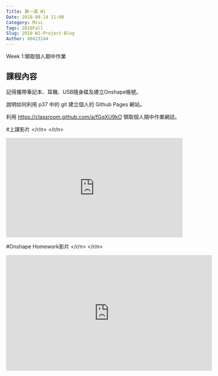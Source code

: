 ```yaml
---
Title: 第一週 W1
Date: 2018-09-14 11:00
Category: Misc
Tags: 2018Fall
Slug: 2018-W1-Project-Blog 
Author: 40423144
---
```


Week 1:領取個人期中作業

<!-- PELICAN_END_SUMMARY -->

課程內容
----

記得攜帶筆記本、耳機、USB隨身碟及建立Onshape帳號。

說明如何利用 p37 中的 git 建立個人的 Github Pages 網站。

利用 <https://classroom.github.com/a/fGqXU9kO> 領取個人期中作業網誌。


#上課影片
</r/n>
</r/n>
<iframe width="480" height="271" src="https://www.youtube.com/embed/ax2ZuPm3YXc" frameborder="0" allow="autoplay; encrypted-media" allowfullscreen></iframe>

#Onshape Homework影片
</r/n>
</r/n>
<iframe width="560" height="315" src="https://www.youtube.com/embed/cobmlIg-ZCc" frameborder="0" allow="autoplay; encrypted-media" allowfullscreen></iframe>